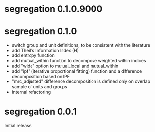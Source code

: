 # segregation 0.1.0.9000



# segregation 0.1.0

* switch group and unit definitions, to be consistent with the literature
* add Theil's Information Index (H) 
* add entropy function
* add mutual_within function to decompose weighted within indices
* add "wide" option to mutual_local and mutual_within
* add "ipf" (iterative proportional fitting) function and a difference decomposition based on IPF
* "mrc_adjusted" difference decomposition is defined only on overlap sample of units and groups
* internal refactoring

# segregation 0.0.1

Initial release.

